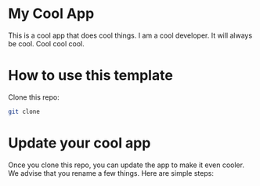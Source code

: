 # My Cool App

This is a cool app that does cool things. I am a cool developer.
It will always be cool. Cool cool cool.


# How to use this template

Clone this repo:

```bash
git clone
```



# Update your cool app

Once you clone this repo, you can update the app to make it even cooler.
We advise that you rename a few things. Here are simple steps:

